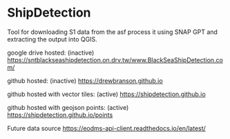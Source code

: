 # ShipDetection
Tool for downloading S1 data from the asf process it using SNAP GPT and extracting the output into QGIS.

google drive hosted: (inactive)
https://sntblackseashipdetection.on.drv.tw/www.BlackSeaShipDetection.com/

github hosted: (inactive)
https://drewbranson.github.io

  
github hosted with vector tiles: (active)
https://shipdetection.github.io


github hosted with geojson points: (active)
https://shipdetection.github.io/points

Future data source
https://eodms-api-client.readthedocs.io/en/latest/
